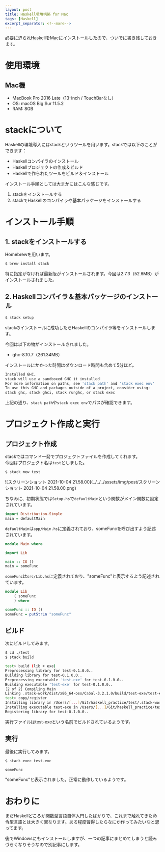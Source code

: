 ```yaml
---
layout: post
title: Haskell環境構築 for Mac
tags: [Haskell]
excerpt_separator: <!--more-->
---
```


必要に迫られHaskellをMacにインストールしたので、ついでに書き残しておきます。

<!--more-->

# 使用環境

## Mac機

- MacBook Pro 2016 Late（13-inch / TouchBarなし）
- OS: macOS Big Sur 11.5.2
- RAM: 8GB



# stackについて

Haskellの環境導入にはstackというツールを用います。stackでは以下のことができます：

- Haskellコンパイラのインストール
- Haskellプロジェクトの作成＆ビルド
- Haskellで作られたツールをビルド＆インストール


インストール手順としては大まかにはこんな感じです。

1. stackをインストールする
2. stackでHaskellのコンパイラや基本パッケージをインストールする



# インストール手順

## 1. stackをインストールする

Homebrewを用います。

```bash
$ brew install stack
```

特に指定がなければ最新版がインストールされます。今回は2.7.3（52.6MB）がインストールされました。

## 2. Haskellコンパイラ＆基本パッケージのインストール

```bash
$ stack setup
```

stackのインストールに成功したらHaskellのコンパイラ等をインストールします。

今回は以下の物がインストールされました。  

- ghc-8.10.7（261.34MB）

インストールにかかった時間はダウンロード時間も含めて5分ほど。  

```bash
Installed GHC.    
stack will use a sandboxed GHC it installed
For more information on paths, see 'stack path' and 'stack exec env'
To use this GHC and packages outside of a project, consider using:
stack ghc, stack ghci, stack runghc, or stack exec
```

上記の通り、``stack path``や``stack exec env``でパスが確認できます。

# プロジェクト作成と実行

## プロジェクト作成

stackではコマンド一発でプロジェクトファイルを作成してくれます。  
今回はプロジェクト名は``test``としました。

```bash
$ stack new test
```

![スクリーンショット 2021-10-04 21.58.00](../../../assets/img/post/スクリーンショット 2021-10-04 21.58.00.png)  


ちなみに、初期状態では``Setup.hs``で``defaultMain``という関数がメイン関数に設定されています。  

```haskell
import Distribution.Simple
main = defaultMain
```

``defaultMain``は``app/Main.hs``に定義されており、someFuncを呼び出すよう記述されています。  

```haskell
module Main where

import Lib

main :: IO ()
main = someFunc
```

``someFunc``は``src/Lib.hs``に定義されており、"someFunc"と表示するよう記述されています。  

```haskell
module Lib
    ( someFunc
    ) where

someFunc :: IO ()
someFunc = putStrLn "someFunc"
```



## ビルド

次にビルドしてみます。

```bash
$ cd ./test
$ stack build
```

```bash
test> build (lib + exe)
Preprocessing library for test-0.1.0.0..
Building library for test-0.1.0.0..
Preprocessing executable 'test-exe' for test-0.1.0.0..
Building executable 'test-exe' for test-0.1.0.0..
[2 of 2] Compiling Main
Linking .stack-work/dist/x86_64-osx/Cabal-3.2.1.0/build/test-exe/test-exe ...
test> copy/register
Installing library in /Users/[...]/Git/haskell_practice/test/.stack-work/install/x86_64-osx/66d30bce50b3ff51749694c7852ae701264b0db40a65be86f7a302b7a608b522/8.10.7/lib/x86_64-osx-ghc-8.10.7/test-0.1.0.0-3THkSfOydX69Whsh6Y7VyR
Installing executable test-exe in /Users/[...]/Git/haskell_practice/test/.stack-work/install/x86_64-osx/66d30bce50b3ff51749694c7852ae701264b0db40a65be86f7a302b7a608b522/8.10.7/bin
Registering library for test-0.1.0.0..
```

実行ファイルはtest-exeという名前でビルドされているようです。

## 実行

最後に実行してみます。

```bash
$ stack exec test-exe
```

```bash
someFunc
```

"someFunc"と表示されました。正常に動作しているようです。



# おわりに

まだHaskellどころか関数型言語自体入門したばかりで、これまで触れてきた命令型言語とは大きく異なります。ある程度習得したらなにか作ってみたいなと思ってます。  

後でWindowsにもインストールしますが、一つの記事にまとめてしまうと読みづらくなりそうなので別記事にします。

